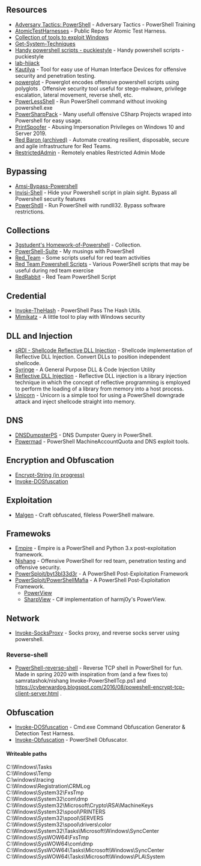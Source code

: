 ## Resources

- [Adversary Tactics: PowerShell](https://github.com/specterops/at-ps) - Adversary Tactics - PowerShell Training 
- [AtomicTestHarnesses](https://github.com/redcanaryco/AtomicTestHarnesses) - Public Repo for Atomic Test Harness.
- [Collection of tools to exploit Windows](https://github.com/Hack-with-Github/Windows)
- [Get-System-Techniques](https://github.com/S3cur3Th1sSh1t/Get-System-Techniques)
- [Handy powershell scripts - puckiestyle](https://github.com/puckiestyle/powershell) - Handy powershell scripts - puckiestyle
- [lab-hijack](https://github.com/poptar7/lab-hijack)
- [Kautilya](https://github.com/samratashok/Kautilya) - Tool for easy use of Human Interface Devices for offensive security and penetration testing. 
- [powerglot](https://github.com/mindcrypt/powerglot) - Powerglot encodes offensive powershell scripts using polyglots . Offensive security tool useful for stego-malware, privilege escalation, lateral movement, reverse shell, etc.
- [PowerLessShell](https://github.com/Mr-Un1k0d3r/PowerLessShell) - Run PowerShell command without invoking powershell.exe
- [PowerSharpPack](https://github.com/S3cur3Th1sSh1t/PowerSharpPack) - Many usefull offensive CSharp Projects wraped into Powershell for easy usage.
- [PrintSpoofer](https://github.com/itm4n/PrintSpoofer) -  Abusing Impersonation Privileges on Windows 10 and Server 2019.
- [Red Baron (archived)](https://github.com/byt3bl33d3r/Red-Baron) - Automate creating resilient, disposable, secure and agile infrastructure for Red Teams.
- [RestrictedAdmin](https://github.com/GhostPack/RestrictedAdmin) - Remotely enables Restricted Admin Mode 

## Bypassing
- [Amsi-Bypass-Powershell](https://github.com/S3cur3Th1sSh1t/Amsi-Bypass-Powershell)
- [Invisi-Shell](https://github.com/OmerYa/Invisi-Shell) - Hide your Powershell script in plain sight. Bypass all Powershell security features 
- [PowerShdll](https://github.com/p3nt4/PowerShdll) - Run PowerShell with rundll32. Bypass software restrictions. 

## Collections
- [3gstudent's Homework-of-Powershell](https://github.com/3gstudent/Homework-of-Powershell) - Collection.
- [PowerShell-Suite](https://github.com/FuzzySecurity/PowerShell-Suite) - My musings with PowerShell 
- [Red_Team](https://github.com/BankSecurity/Red_Team) - Some scripts useful for red team activities 
- [Red Team Powershell Scripts](https://github.com/Mr-Un1k0d3r/RedTeamPowershellScripts) - Various PowerShell scripts that may be useful during red team exercise
- [RedRabbit](https://github.com/securethelogs/RedRabbit) - Red Team PowerShell Script 

## Credential
- [Invoke-TheHash](https://github.com/Kevin-Robertson/Invoke-TheHash) - PowerShell Pass The Hash Utils.
- [Mimikatz](https://github.com/gentilkiwi/mimikatz) - A little tool to play with Windows security

## DLL and Injection
- [sRDI - Shellcode Reflective DLL Injection](https://github.com/monoxgas/sRDI) - Shellcode implementation of Reflective DLL Injection. Convert DLLs to position independent shellcode.
- [Syringe](https://github.com/rsmusllp/syringe) - A General Purpose DLL & Code Injection Utility
- [Reflective DLL Injection](https://github.com/rsmusllp/ReflectiveDLLInjection) - Reflective DLL injection is a library injection technique in which the concept of reflective programming is employed to perform the loading of a library from memory into a host process.
- [Unicorn](https://github.com/trustedsec/unicorn) - Unicorn is a simple tool for using a PowerShell downgrade attack and inject shellcode straight into memory.

## DNS
- [DNSDumpsterPS](https://github.com/cottinghamd/DNSDumpsterPS/blob/master/dnsdumpster.ps1) - DNS Dumpster Query in PowerShell.
- [Powermad](https://github.com/Kevin-Robertson/Powermad) - PowerShell MachineAccountQuota and DNS exploit tools.

## Encryption and Obfuscation
- [Encrypt-String (in progress)](https://github.com/Am0rphous/PowerShell-Collection/blob/master/Security/Encrypt-String.ps1)
- [Invoke-DOSfuscation](https://github.com/danielbohannon/Invoke-DOSfuscation)

## Exploitation
- [Malgen](https://github.com/cmsteffen-code/malgen) - Craft obfuscated, fileless PowerShell malware. 

## Framewoks
- [Empire](https://github.com/BC-SECURITY/Empire) - Empire is a PowerShell and Python 3.x post-exploitation framework.
- [Nishang](https://github.com/samratashok/nishang) - Offensive PowerShell for red team, penetration testing and offensive security. 
- [PowerSploit/byt3bl33d3r](https://github.com/byt3bl33d3r/PowerSploit) - A PowerShell Post-Exploitation Framework
- [PowerSploit/PowerShellMafia](https://github.com/PowerShellMafia/PowerSploit) - A PowerShell Post-Exploitation Framework.
  - [PowerView](https://github.com/PowerShellMafia/PowerSploit/blob/master/Recon/PowerView.ps1)
  - [SharpView](https://github.com/tevora-threat/SharpView) - C# implementation of harmj0y's PowerView.

## Network
- [Invoke-SocksProxy](https://github.com/p3nt4/Invoke-SocksProxy) - Socks proxy, and reverse socks server using powershell.
### Reverse-shell
- [PowerShell-reverse-shell](https://github.com/MartinSohn/PowerShell-reverse-shell) - Reverse TCP shell in PowerShell for fun. Made in spring 2020 with inspiration from (and a few fixes to) samratashok/nishang Invoke-PowerShellTcp.ps1 and https://cyberwardog.blogspot.com/2016/08/poweshell-encrypt-tcp-client-server.html .

## Obfuscation
- [Invoke-DOSfuscation](https://github.com/danielbohannon/Invoke-DOSfuscation) - Cmd.exe Command Obfuscation Generator & Detection Test Harness.
- [Invoke-Obfuscation](https://github.com/danielbohannon/Invoke-Obfuscation) - PowerShell Obfuscator.

#### Writeable paths<br >
C:\Windows\Tasks  
C:\Windows\Temp  
C:\windows\tracing  
C:\Windows\Registration\CRMLog  
C:\Windows\System32\FxsTmp  
C:\Windows\System32\com\dmp  
C:\Windows\System32\Microsoft\Crypto\RSA\MachineKeys  
C:\Windows\System32\spool\PRINTERS  
C:\Windows\System32\spool\SERVERS  
C:\Windows\System32\spool\drivers\color  
C:\Windows\System32\Tasks\Microsoft\Windows\SyncCenter  
C:\Windows\SysWOW64\FxsTmp  
C:\Windows\SysWOW64\com\dmp  
C:\Windows\SysWOW64\Tasks\Microsoft\Windows\SyncCenter  
C:\Windows\SysWOW64\Tasks\Microsoft\Windows\PLA\System  
